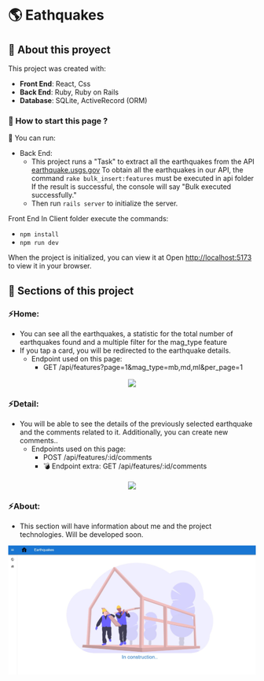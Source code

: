# 🌎 Eathquakes

## 📌 About this proyect

This project was created with:
- __Front End__: React, Css
- __Back End__: Ruby, Ruby on Rails
- __Database__: SQLite, ActiveRecord (ORM)

### 📌 How to start this page ?

📍 You can run:

- Back End: 
  - This project runs a "Task" to extract all the earthquakes from the API [earthquake.usgs.gov](https://earthquake.usgs.gov/earthquakes/feed/v1.0/summary/all_month.geojson)
  To obtain all the earthquakes in our API, the command `rake bulk_insert:features` must be executed in api folder
  If the result is successful, the console will say "Bulk executed successfully."
  - Then run `rails server` to initialize the server.

Front End
In Client folder execute the commands: 
  - `npm install` 
  - `npm run dev`

When the project is initialized, you can view it at
Open [http://localhost:5173](http://localhost:5173) to view it in your browser.

## 📌 Sections of this project

### ⚡️Home:
- You can see all the earthquakes, a statistic for the total number of earthquakes found and a multiple filter for the mag_type feature
- If you tap a card, you will be redirected to the earthquake details.
  - Endpoint used on this page:
    - GET /api/features?page=1&mag_type=mb,md,ml&per_page=1
<div align="center"> 
    <img align="center" src='./client/src./assets/projectsViews/home.jpeg'></img>
</div>

### ⚡️Detail:
- You will be able to see the details of the previously selected earthquake and the comments related to it. Additionally, you can create new comments..
  - Endpoints used on this page: 
    - POST /api/features/:id/comments
    - 💣 Endpoint extra: GET /api/features/:id/comments
<div align="center"> 
    <img align="center" src='./client/src/assets/projectsViews/detail.jpeg'></img>
</div>

### ⚡️About:
- This section will have information about me and the project technologies. Will be developed soon.
<div align="center"> 
    <img align="center" src='./client/src/assets/projectsViews/about.jpeg'></img>
</div>
